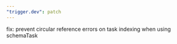 ```yaml
---
"trigger.dev": patch
---
```


fix: prevent circular reference errors on task indexing when using schemaTask
